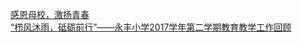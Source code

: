   
[感恩母校，激扬青春](http://www.dianyue.me/archives/952/cm4f0n15l5qxne5n/)  
[“栉风沐雨，砥砺前行”——永丰小学2017学年第二学期教育教学工作回顾](http://www.dianyue.me/archives/027/5fnriz6hvwa4qz0y/)